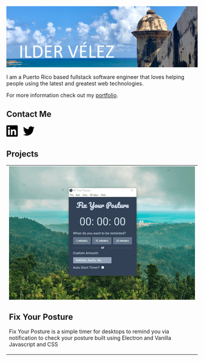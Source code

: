 <a href="https://ildervelez.netlify.app/">
  <img src="images/banner.jpg" alt="Github Profile Banner - Ilder Velez">
</a>

I am a Puerto Rico based fullstack software engineer that loves helping people using the latest and greatest web technologies.

For more information check out my [portfolio](https://ildervelez.netlify.app/).

## Contact Me

<section>
  <a href="https://www.linkedin.com/in/ilder-velez/" style="color: #fff;">
    <img src="images/linkedin.svg" alt="LinkedIn" width="30" style="color: #6C63FF;">
  </a>
  <a href="https://twitter.com/velezilder">
    <img src="images/twitter.svg" alt="Twitter" width="30" style="margin-left: 10px;">
  </a>
</section>

## Projects

<table>
  <tr>
    <td>
      <img src="images/fix-your-posture.gif" alt="fix your posture preview">
      <h2>Fix Your Posture</h2>
      <p>Fix Your Posture is a simple timer for desktops to remind you via notification to check your posture built using Electron and Vanilla Javascript and CSS</p>
    </td>
  </tr>
</table>
